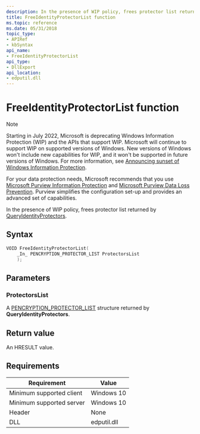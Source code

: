 ```yaml
---
description: In the presence of WIP policy, frees protector list returned by QueryIdentityProtectors.
title: FreeIdentityProtectorList function
ms.topic: reference
ms.date: 05/31/2018
topic_type: 
- APIRef
- kbSyntax
api_name: 
- FreeIdentityProtectorList
api_type: 
- DllExport
api_location: 
- edputil.dll
---
```


# FreeIdentityProtectorList function

> [!NOTE]
> Starting in July 2022, Microsoft is deprecating Windows Information Protection (WIP) and the APIs that support WIP. Microsoft will continue to support WIP on supported versions of Windows. New versions of Windows won't include new capabilities for WIP, and it won't be supported in future versions of Windows. For more information, see [Announcing sunset of Windows Information Protection](https://techcommunity.microsoft.com/t5/windows-it-pro-blog/announcing-the-sunset-of-windows-information-protection-wip/ba-p/3579282).
>
> For your data protection needs, Microsoft recommends that you use [Microsoft Purview Information Protection](/microsoft-365/compliance/information-protection) and [Microsoft Purview Data Loss Prevention](/microsoft-365/compliance/dlp-learn-about-dlp). Purview simplifies the configuration set-up and provides an advanced set of capabilities.


In the presence of WIP policy, frees protector list returned by [QueryIdentityProtectors](queryidentityprotectors-function.md).

## Syntax


```C++
VOID FreeIdentityProtectorList(
    _In_ PENCRYPTION_PROTECTOR_LIST ProtectorsList
    );

```

## Parameters

### ProtectorsList

A [PENCRYPTION_PROTECTOR_LIST](freeidentityprotectorlist-structure.md) structure returned by **QueryIdentityProtectors**.

## Return value

An HRESULT value.

## Requirements

| Requirement | Value |
|-------------------------------------|-----------------------------------------|
| Minimum supported client | Windows 10                          |
| Minimum supported server | Windows 10                                |
| Header                   | None  |
| DLL                      | edputil.dll |



 

 




